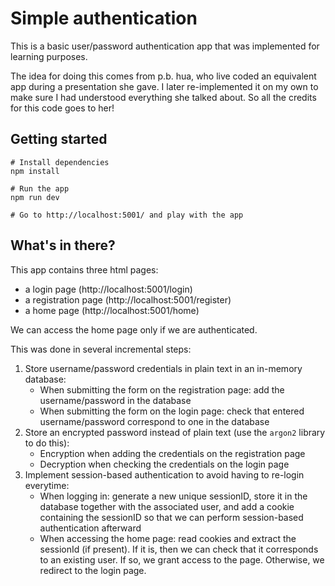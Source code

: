 # Simple authentication

This is a basic user/password authentication app that was implemented for learning purposes.

The idea for doing this comes from p.b. hua, who live coded an equivalent app during a presentation she gave.
I later re-implemented it on my own to make sure I had understood everything she talked about.
So all the credits for this code goes to her!

## Getting started

```shell
# Install dependencies
npm install

# Run the app
npm run dev

# Go to http://localhost:5001/ and play with the app
```

## What's in there?

This app contains three html pages:

- a login page (http://localhost:5001/login)
- a registration page (http://localhost:5001/register)
- a home page (http://localhost:5001/home)

We can access the home page only if we are authenticated.

This was done in several incremental steps:

1. Store username/password credentials in plain text in an in-memory database:
    - When submitting the form on the registration page: add the username/password in the database
    - When submitting the form on the login page: check that entered username/password correspond to one in the database
2. Store an encrypted password instead of plain text (use the `argon2` library to do this):
    - Encryption when adding the credentials on the registration page
    - Decryption when checking the credentials on the login page
3. Implement session-based authentication to avoid having to re-login everytime:
    - When logging in: generate a new unique sessionID, store it in the database together with the associated user, and
      add a cookie containing the sessionID so that we can perform session-based authentication afterward
    - When accessing the home page: read cookies and extract the sessionId (if present). If it is, then we can check
      that it corresponds to an existing user. If so, we grant access to the page. Otherwise, we redirect to the login
      page.

